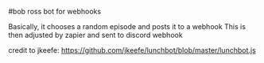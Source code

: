 #bob ross bot for webhooks

Basically, it chooses a random episode and posts it to a webhook
This is then adjusted by zapier and sent to discord webhook

credit to jkeefe: https://github.com/jkeefe/lunchbot/blob/master/lunchbot.js
